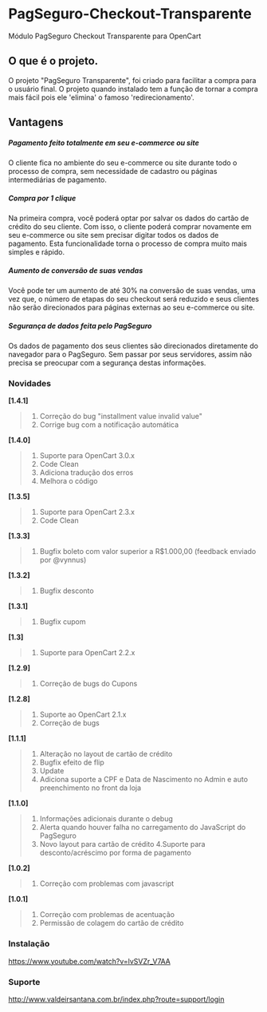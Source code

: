 # PagSeguro-Checkout-Transparente
Módulo PagSeguro Checkout Transparente para OpenCart

## O que é o projeto.
O projeto "PagSeguro Transparente", foi criado para facilitar a compra para o usuário final. O projeto quando instalado tem a função de tornar a compra mais fácil pois ele 'elimina' o famoso 'redirecionamento'.

## Vantagens
##### Pagamento feito totalmente em seu e-commerce ou site
O cliente fica no ambiente do seu e-commerce ou site durante todo o processo de compra, sem necessidade de cadastro ou páginas intermediárias de pagamento.

##### Compra por 1 clique
Na primeira compra, você poderá optar por salvar os dados do cartão de crédito do seu cliente. Com isso, o cliente poderá comprar novamente em seu e-commerce ou site sem precisar digitar todos os dados de pagamento. Esta funcionalidade torna o processo de compra muito mais simples e rápido.


##### Aumento de conversão de suas vendas
Você pode ter um aumento de até 30% na conversão de suas vendas, uma vez que, o número de etapas do seu checkout será reduzido e seus clientes não serão direcionados para páginas externas ao seu e-commerce ou site.


##### Segurança de dados feita pelo PagSeguro
Os dados de pagamento dos seus clientes são direcionados diretamente do navegador para o PagSeguro. Sem passar por seus servidores, assim não precisa se preocupar com a segurança destas informações.

### Novidades
**[1.4.1]**
> 1. Correção do bug "installment value invalid value"
> 2. Corrige bug com a notificação automática

**[1.4.0]**
> 1. Suporte para OpenCart 3.0.x
> 2. Code Clean
> 3. Adiciona tradução dos erros
> 4. Melhora o código

**[1.3.5]**
> 1. Suporte para OpenCart 2.3.x
> 2. Code Clean

**[1.3.3]**
> 1. Bugfix boleto com valor superior a R$1.000,00 (feedback enviado por @vynnus)

**[1.3.2]**
> 1. Bugfix desconto

**[1.3.1]**
> 1. Bugfix cupom

**[1.3]**
> 1. Suporte para OpenCart 2.2.x

**[1.2.9]**
> 1. Correção de bugs do Cupons

**[1.2.8]**
> 1. Suporte ao OpenCart 2.1.x
> 2. Correção de bugs

**[1.1.1]**
> 1. Alteração no layout de cartão de crédito
> 2. Bugfix efeito de flip
> 3. Update
> 4. Adiciona suporte a CPF e Data de Nascimento no Admin e auto preenchimento no front da loja
    
**[1.1.0]**
> 1. Informações adicionais durante o debug
> 2. Alerta quando houver falha no carregamento do JavaScript do PagSeguro
> 3. Novo layout para cartão de crédito
> 4.Suporte para desconto/acréscimo por forma de pagamento

**[1.0.2]**
> 1. Correção com problemas com javascript

**[1.0.1]**
> 1. Correção com problemas de acentuação
> 2. Permissão de colagem do cartão de crédito

### Instalação
https://www.youtube.com/watch?v=lvSVZr_V7AA

### Suporte
http://www.valdeirsantana.com.br/index.php?route=support/login
